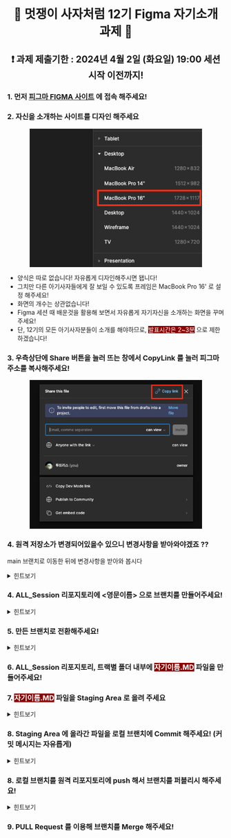 <div align="center">

# 🦁 멋쟁이 사자처럼 12기 Figma 자기소개 과제 🦁

## ❗️ 과제 제출기한 : 2024년 4월 2일 (화요일) 19:00 세션 시작 이전까지!

</div>

### 1. 먼저 [피그마 FIGMA 사이트](https://figma.com) 에 접속 해주세요!

### 2. 자신을 소개하는 사이트를 디자인 해주세요

<img src="./img/figma_frame.png" width="400px" style="display:block; margin:0px auto;"/>

-   양식은 따로 없습니다! 자유롭게 디자인해주시면 됍니다!
-   그치만 다른 아기사자들에게 잘 보일 수 있도록 프레임은 MacBook Pro 16' 로 설정 해주세요!
-   화면의 개수는 상관없습니다!
-   Figma 세션 때 배운것을 활용해 보면서 자유롭게 자기자신을 소개하는 화면을 꾸며주세요!
-   단, 12기의 모든 아기사자분들이 소개를 해야하므로, <span style="background-color: darkred; color:white;">발표시간은 2~3분</span> 으로 제한하겠습니다!

### 3. 우측상단에 Share 버튼을 눌러 뜨는 창에서 CopyLink 를 눌러 피그마 주소를 복사해주세요!

<img src="./img/figma_share.png" width="400px" style="display:block; margin:0px auto;"/>

### 4. 원격 저장소가 변경되어있을수 있으니 변경사항을 받아와야겠죠 ??

main 브랜치로 이동한 뒤에 변경사항을 받아와 봅시다

<details>
    <summary>힌트보기</summary>

    git checkout main
    git pull

</details>

### 4. ALL_Session 리포지토리에 <영문이름> 으로 브랜치를 만들어주세요!

<details>
    <summary>힌트보기</summary>
    나약하군요.... 더 강해져서 돌아와라 🦁

    git branch <브랜치 이름>

</details>

### 5. 만든 브랜치로 전환해주세요!

<details>
    <summary>힌트보기</summary>
    어허... 떽..!!!
    
    git checkout <브랜치 이름>
</details>

### 6. ALL_Session 리포지토리, 트랙별 폴더 내부에 <span style="background-color: darkred; color:white;">자기이름.MD</span> 파일을 만들어주세요!

### 7. <span style="background-color: darkred; color:white;">자기이름.MD</span> 파일을 Staging Area 로 올려 주세요

<details>
    <summary>힌트보기</summary>
    에엥?? 이걸 몰라 ?
    
    git add 김대건.md (또는) git add .

</details>

### 8. Staging Area 에 올라간 파일을 로컬 브랜치에 Commit 해주세요! (커밋 메시지는 자유롭게)

<details>
    <summary>힌트보기</summary>
    ... 대표는 아기사자에게 실망했다
    
    git commit -m "COMMIT MESSAGE"

</details>

### 8. 로컬 브랜치를 원격 리포지토리에 push 해서 브랜치를 퍼블리시 해주세요!

<details>
    <summary>힌트보기</summary>
    이번 한번만입니다
    
    git push --set-upstream origin <아까만들었던 브랜치 이름>
</details>

### 9. PULL Request 를 이용해 브랜치를 Merge 해주세요!
